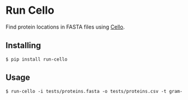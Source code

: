 # Run Cello

Find protein locations in FASTA files using [Cello](http://cello.life.nctu.edu.tw/).

## Installing

```
$ pip install run-cello
```

## Usage

```
$ run-cello -i tests/proteins.fasta -o tests/proteins.csv -t gram-
```
